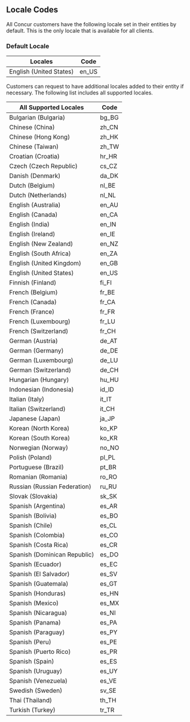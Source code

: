 
## Locale Codes


All Concur customers have the following locale set in their entities by default. This is the only locale that is available for all clients.

### Default Locale

Locales|Code
---|---
English (United States)|en_US

Customers can request to have additional locales added to their entity if necessary. The following list includes all supported locales.

All Supported Locales|Code
---|---
Bulgarian (Bulgaria)|bg_BG
Chinese (China)|zh_CN
Chinese (Hong Kong)|zh_HK
Chinese (Taiwan)|zh_TW
Croatian (Croatia)|hr_HR
Czech (Czech Republic)|cs_CZ
Danish (Denmark)|da_DK
Dutch (Belgium)|nl_BE
Dutch (Netherlands)|nl_NL
English (Australia)|en_AU
English (Canada)|en_CA
English (India)|en_IN
English (Ireland)|en_IE
English (New Zealand)|en_NZ
English (South Africa)|en_ZA
English (United Kingdom)|en_GB
English (United States)|en_US
Finnish (Finland)|fi_FI
French (Belgium)|fr_BE
French (Canada)|fr_CA
French (France)|fr_FR
French (Luxembourg)|fr_LU
French (Switzerland)|fr_CH
German (Austria)|de_AT
German (Germany)|de_DE
German (Luxembourg)|de_LU
German (Switzerland)|de_CH
Hungarian (Hungary)|hu_HU
Indonesian (Indonesia)|id_ID
Italian (Italy)|it_IT
Italian (Switzerland)|it_CH
Japanese (Japan)|ja_JP
Korean (North Korea)|ko_KP
Korean (South Korea)|ko_KR
Norwegian (Norway)|no_NO
Polish (Poland)|pl_PL
Portuguese (Brazil)|pt_BR
Romanian (Romania)|ro_RO
Russian (Russian Federation)|ru_RU
Slovak (Slovakia)|sk_SK
Spanish (Argentina)|es_AR
Spanish (Bolivia)|es_BO
Spanish (Chile)|es_CL
Spanish (Colombia)|es_CO
Spanish (Costa Rica)|es_CR
Spanish (Dominican Republic)|es_DO
Spanish (Ecuador)|es_EC
Spanish (El Salvador)|es_SV
Spanish (Guatemala)|es_GT
Spanish (Honduras)|es_HN
Spanish (Mexico)|es_MX
Spanish (Nicaragua)|es_NI
Spanish (Panama)|es_PA
Spanish (Paraguay)|es_PY
Spanish (Peru)|es_PE
Spanish (Puerto Rico)|es_PR
Spanish (Spain)|es_ES
Spanish (Uruguay)|es_UY
Spanish (Venezuela)|es_VE
Swedish (Sweden)|sv_SE
Thai (Thailand)|th_TH
Turkish (Turkey)|tr_TR
